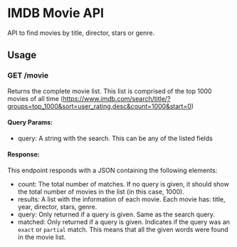 # IMDB Movie API

API to find movies by title, director, stars or genre.

## Usage

### GET /movie

Returns the complete movie list. This list is comprised of the top 1000 movies of all time (https://www.imdb.com/search/title/?groups=top_1000&sort=user_rating,desc&count=1000&start=0)

#### Query Params:
- query: A string with the search. This can be any of the listed fields

#### Response:
This endpoint responds with a JSON containing the following elements:
- count: The total number of matches. If no query is given, it should show the total number of movies in the list (in this case, 1000).
- results: A list with the information of each movie. Each movie has: title, year, director, stars, genre.
- query: Only returned if a query is given. Same as the search query.
- matched: Only returned if a query is given. Indicates if the query was an `exact` or `partial` match. This means that all the given words were found in the movie list.
